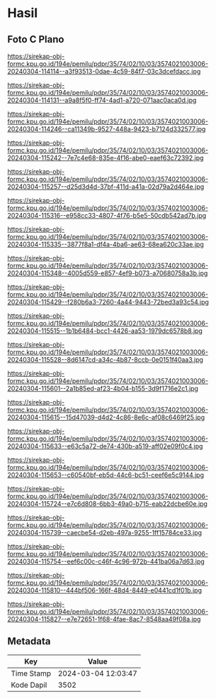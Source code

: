 # Hasil

## Foto C Plano

https://sirekap-obj-formc.kpu.go.id/194e/pemilu/pdpr/35/74/02/10/03/3574021003006-20240304-114114--a3f93513-0dae-4c59-84f7-03c3dcefdacc.jpg

https://sirekap-obj-formc.kpu.go.id/194e/pemilu/pdpr/35/74/02/10/03/3574021003006-20240304-114131--a9a8f5f0-ff74-4ad1-a720-071aac0aca0d.jpg

https://sirekap-obj-formc.kpu.go.id/194e/pemilu/pdpr/35/74/02/10/03/3574021003006-20240304-114246--ca11349b-9527-448a-9423-b7124d332577.jpg

https://sirekap-obj-formc.kpu.go.id/194e/pemilu/pdpr/35/74/02/10/03/3574021003006-20240304-115242--7e7c4e68-835e-4f16-abe0-eaef63c72392.jpg

https://sirekap-obj-formc.kpu.go.id/194e/pemilu/pdpr/35/74/02/10/03/3574021003006-20240304-115257--d25d3d4d-37bf-411d-a41a-02d79a2d464e.jpg

https://sirekap-obj-formc.kpu.go.id/194e/pemilu/pdpr/35/74/02/10/03/3574021003006-20240304-115316--e958cc33-4807-4f76-b5e5-50cdb542ad7b.jpg

https://sirekap-obj-formc.kpu.go.id/194e/pemilu/pdpr/35/74/02/10/03/3574021003006-20240304-115335--3877f8a1-df4a-4ba6-ae63-68ea620c33ae.jpg

https://sirekap-obj-formc.kpu.go.id/194e/pemilu/pdpr/35/74/02/10/03/3574021003006-20240304-115348--4005d559-e857-4ef9-b073-a70680758a3b.jpg

https://sirekap-obj-formc.kpu.go.id/194e/pemilu/pdpr/35/74/02/10/03/3574021003006-20240304-115429--f280b6a3-7260-4a44-9443-72bed3a93c54.jpg

https://sirekap-obj-formc.kpu.go.id/194e/pemilu/pdpr/35/74/02/10/03/3574021003006-20240304-115515--1b1b6484-bcc1-4426-aa53-1979dc6578b8.jpg

https://sirekap-obj-formc.kpu.go.id/194e/pemilu/pdpr/35/74/02/10/03/3574021003006-20240304-115528--8d6147cd-a34c-4b87-8ccb-0e0151f40aa3.jpg

https://sirekap-obj-formc.kpu.go.id/194e/pemilu/pdpr/35/74/02/10/03/3574021003006-20240304-115601--2a1b85ed-af23-4b04-b155-3d9f1716e2c1.jpg

https://sirekap-obj-formc.kpu.go.id/194e/pemilu/pdpr/35/74/02/10/03/3574021003006-20240304-115615--15d47039-d4d2-4c86-8e6c-af08c6469f25.jpg

https://sirekap-obj-formc.kpu.go.id/194e/pemilu/pdpr/35/74/02/10/03/3574021003006-20240304-115633--e63c5a72-de74-430b-a519-aff02e09f0c4.jpg

https://sirekap-obj-formc.kpu.go.id/194e/pemilu/pdpr/35/74/02/10/03/3574021003006-20240304-115653--c60540bf-eb5d-44c6-bc51-ceef6e5c9144.jpg

https://sirekap-obj-formc.kpu.go.id/194e/pemilu/pdpr/35/74/02/10/03/3574021003006-20240304-115724--e7c6d808-6bb3-49a0-b715-eab22dcbe60e.jpg

https://sirekap-obj-formc.kpu.go.id/194e/pemilu/pdpr/35/74/02/10/03/3574021003006-20240304-115739--caecbe54-d2eb-497a-9255-1ff15784ce33.jpg

https://sirekap-obj-formc.kpu.go.id/194e/pemilu/pdpr/35/74/02/10/03/3574021003006-20240304-115754--eef6c00c-c46f-4c96-972b-441ba06a7d63.jpg

https://sirekap-obj-formc.kpu.go.id/194e/pemilu/pdpr/35/74/02/10/03/3574021003006-20240304-115810--444bf506-166f-48d4-8449-e0441cd1f01b.jpg

https://sirekap-obj-formc.kpu.go.id/194e/pemilu/pdpr/35/74/02/10/03/3574021003006-20240304-115827--e7e72651-1f68-4fae-8ac7-8548aa49f08a.jpg


## Metadata

| Key        | Value               |
| ---------- | ------------------- |
| Time Stamp | 2024-03-04 12:03:47 |
| Kode Dapil | 3502                |



